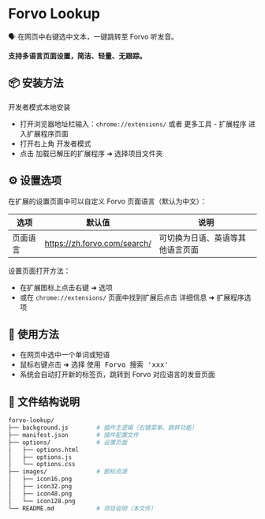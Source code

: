 # Forvo Lookup

🗣️ 在网页中右键选中文本，一键跳转至 Forvo 听发音。

**支持多语言页面设置，简洁、轻量、无跟踪。**

## 📦 安装方法

开发者模式本地安装

- 打开浏览器地址栏输入：`chrome://extensions/` 或者 <kbd>更多工具</kbd> - <kbd>扩展程序</kbd> 进入扩展程序页面
- 打开右上角 <kbd>开发者模式</kbd>
- 点击 <kbd>加载已解压的扩展程序</kbd> ➜ 选择项目文件夹

## ⚙️ 设置选项

在扩展的设置页面中可以自定义 Forvo 页面语言（默认为中文）：

| 选项     | 默认值                       | 说明                             |
| -------- | ---------------------------- | -------------------------------- |
| 页面语言 | https://zh.forvo.com/search/ | 可切换为日语、英语等其他语言页面 |

设置页面打开方法：

- 在扩展图标上点击右键 ➜ <kbd>选项</kbd>
- 或在 `chrome://extensions/` 页面中找到扩展后点击 <kbd>详细信息</kbd> ➜ <kbd>扩展程序选项</kbd>

## 🚀 使用方法

- 在网页中选中一个单词或短语
- 鼠标右键点击 ➜ 选择 <kbd>使用 Forvo 搜索 'xxx'</kbd>
- 系统会自动打开新的标签页，跳转到 Forvo 对应语言的发音页面

## 🧩 文件结构说明

```bash
forvo-lookup/
├── background.js        # 插件主逻辑（右键菜单、跳转功能）
├── manifest.json        # 插件配置文件
├── options/             # 设置页面
│   ├── options.html
│   ├── options.js
│   └── options.css
├── images/              # 图标资源
│   ├── icon16.png
│   ├── icon32.png
│   ├── icon48.png
│   └── icon128.png
└── README.md            # 项目说明（本文件）
```
